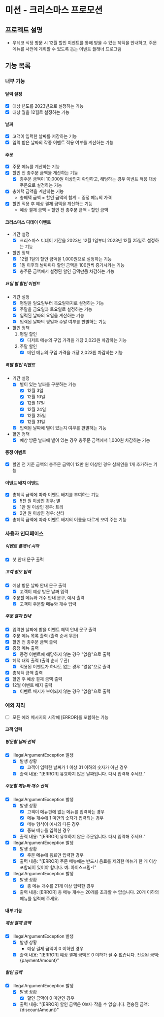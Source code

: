 # 미션 - 크리스마스 프로모션

## 프로젝트 설명

- 우테코 식당 방문 시 12월 할인 이벤트를 통해 받을 수 있는 혜택을 안내하고, 주문 메뉴를 사전에 계획할 수 있도록 돕는 이벤트 플래너 프로그램

## 기능 목록

### 내부 기능

#### 달력 설정

- [x] 대상 년도를 2023년으로 설정하는 기능
- [x] 대상 월을 12월로 설정하는 기능

#### 날짜

- [x] 고객이 입력한 날짜를 저장하는 기능
- [x] 입력 받은 날짜의 각종 이벤트 적용 여부를 계산하는 기능

#### 주문

- [x] 주문 메뉴를 계산하는 기능
- [x] 할인 전 총주문 금액을 계산하는 기능
    - [x] 총주문 금액이 10,000원 이상인지 확인하고, 해당하는 경우 이벤트 적용 대상 주문으로 설정하는 기능
- [x] 총혜택 금액을 계산하는 기능
    - 총혜택 금액 = 할인 금액의 합계 + 증정 메뉴의 가격
- [x] 할인 적용 후 예상 결제 금액을 계산하는 기능
    - 예상 결제 금액 = 할인 전 총주문 금액 - 할인 금액

#### 크리스마스 디데이 이벤트

- 기간 설정
    - [x] 크리스마스 디데이 기간을 2023년 12월 1일부터 2023년 12월 25일로 설정하는 기능
- 할인 정책
    - [x] 12월 1일의 할인 금액을 1,000원으로 설정하는 기능
    - [x] 1일 이후의 날짜마다 할인 금액을 100원씩 증가시키는 기능
    - [x] 총주문 금액에서 설정된 할인 금액만큼 차감하는 기능

##### 요일 별 할인 이벤트

- 기간 설정
    - [x] 평일을 일요일부터 목요일까지로 설정하는 기능
    - [x] 주말을 금요일과 토요일로 설정하는 기능
    - [x] 입력된 날짜의 요일을 계산하는 기능
    - [x] 입력된 날짜의 평일과 주말 여부를 판별하는 기능
- 할인 정책
    1. 평일 할인
        - [x] 디저트 메뉴의 구입 가격을 개당 2,023원 차감하는 기능
    2. 주말 할인
        - [x] 메인 메뉴의 구입 가격을 개당 2,023원 차감하는 기능

##### 특별 할인 이벤트

- 기간 설정
    - [x] 별이 있는 날짜를 구분하는 기능
        - [x] 12월 3일
        - [x] 12월 10일
        - [x] 12월 17일
        - [x] 12월 24일
        - [x] 12월 25일
        - [x] 12월 31일
    - [x] 입력된 날짜에 별이 있는지 여부를 판별하는 기능
- 할인 정책
    - [x] 예상 방문 날짜에 별이 있는 경우 총주문 금액에서 1,000원 차감하는 기능

#### 증정 이벤트

- [x] 할인 전 기준 금액의 총주문 금액이 12만 원 이상인 경우 샴페인을 1개 추가하는 기능

#### 이벤트 배지 이벤트

- [x] 총혜택 금액에 따라 이벤트 배지를 부여하는 기능
    - [x] 5천 원 이상인 경우: 별
    - [x] 1만 원 이상인 경우: 트리
    - [x] 2만 원 이상인 경우: 산타
- [x] 총혜택 금액에 따라 이벤트 배지의 이름을 다르게 보여 주는 기능

### 사용자 인터페이스

##### 이벤트 플래너 시작

- [x] 첫 안내 문구 출력

##### 고객 정보 입력

- [x] 예상 방문 날짜 안내 문구 출력
    - [x] 고객이 예상 방문 날짜 입력
- [x] 주문할 메뉴와 개수 안내 문구, 예시 출력
    - [x] 고객이 주문할 메뉴와 개수 입력

##### 주문 결과 안내

- [x] 입력한 날짜에 받을 이벤트 혜택 안내 문구 출력
- [x] 주문 메뉴 목록 출력 (출력 순서 무관)
- [x] 할인 전 총주문 금액 출력
- [x] 증정 메뉴 출력
    - [x] 증정 이벤트에 해당하지 않는 경우 "없음"으로 출력
- [x] 혜택 내역 출력 (출력 순서 무관)
    - [x] 적용된 이벤트가 하나도 없는 경우 "없음"으로 출력
- [x] 총혜택 금액 출력
- [x] 할인 후 예상 결제 금액 출력
- [x] 12월 이벤트 배지 출력
    - [x] 이벤트 배지가 부여되지 않는 경우 "없음"으로 출력

### 예외 처리

- [ ] 모든 에러 메시지의 시작에 [ERROR]를 포함하는 기능

#### 고객 입력

##### 방문할 날짜 선택

- [x] IllegalArgumentException 발생
    - [x] 발생 상황
        - [x] 고객이 입력한 날짜가 1 이상 31 이하의 숫자가 아닌 경우
    - [x] 출력 내용: "[ERROR] 유효하지 않은 날짜입니다. 다시 입력해 주세요."

##### 주문할 메뉴와 개수 선택

- [x] IllegalArgumentException 발생
    - [x] 발생 상황
        - [x] 고객이 메뉴판에 없는 메뉴를 입력하는 경우
        - [x] 메뉴 개수에 1 미만의 숫자가 입력되는 경우
        - [x] 메뉴 형식이 예시와 다른 경우
        - [x] 중복 메뉴를 입력한 경우
    - [x] 출력 내용: "[ERROR] 유효하지 않은 주문입니다. 다시 입력해 주세요."

- [x] IllegalArgumentException 발생
    - [x] 발생 상황
        - [x] 주문 메뉴에 음료만 입력한 경우
    - [x] 출력 내용: "[ERROR] 주문 메뉴에는 반드시 음료를 제외한 메뉴가 한 개 이상 포함되어 있어야 합니다. 예: 아이스크림-1"
- [x] IllegalArgumentException 발생
    - [x] 발생 상황
        - [x] 총 메뉴 개수를 21개 이상 입력한 경우
    - [x] 출력 내용: [ERROR] 총 메뉴 개수는 20개를 초과할 수 없습니다. 20개 이하의 메뉴를 입력해 주세요.

#### 내부 기능

##### 예상 결제 금액

- [x] IllegalArgumentException 발생
    - [x] 발생 상황
        - 예상 결제 금액이 0 이하인 경우
    - [x] 출력 내용: "[ERROR] 예상 결제 금액은 0 이하가 될 수 없습니다. 전송된 금액: {paymentAmount}"

##### 할인 금액

- [x] IllegalArgumentException 발생
    - [x] 발생 상황
        - [x] 할인 금액이 0 미만인 경우
    - [x] 출력 내용: "[ERROR] 할인 금액은 0보다 작을 수 없습니다. 전송된 금액: {discountAmount}"
